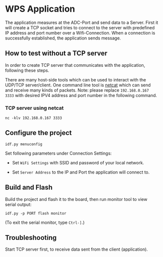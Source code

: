 # WPS Application

The application measures at the ADC-Port and send data to a Server. 
First it will create a TCP socket and tries to connect to the server with predefined IP address and port number over a Wifi-Connection.
When a connection is successfully established, the application sends message.

## How to test without a TCP server

In order to create TCP server that communicates with the application, following these steps.

There are many host-side tools which can be used to interact with the UDP/TCP server/client. 
One command line tool is [netcat](http://netcat.sourceforge.net) which can send and receive many kinds of packets. 
Note: please replace `192.168.0.167 3333` with desired IPV4 address and port number in the following command.

### TCP server using netcat
```
nc -klv 192.168.0.167 3333
```

## Configure the project

```
idf.py menuconfig
```

Set following parameters under Connection Settings:

* Set `WiFi Settings` with SSID and password of your local network.

* Set `Server Address` to the IP and Port the application will connect to.

## Build and Flash

Build the project and flash it to the board, then run monitor tool to view serial output:

```
idf.py -p PORT flash monitor
```

(To exit the serial monitor, type ``Ctrl-]``.)

## Troubleshooting

Start TCP server first, to receive data sent from the client (application).